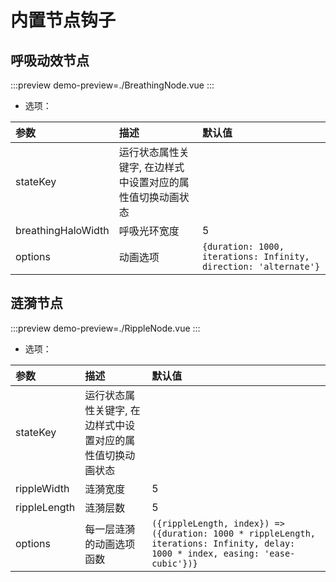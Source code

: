 # 内置节点钩子

## 呼吸动效节点

:::preview
demo-preview=./BreathingNode.vue
:::

- 选项：

| 参数                 | 描述                             | 默认值                                                                  |
|:-------------------|:-------------------------------|:---------------------------------------------------------------------|
| stateKey           | 运行状态属性关键字, 在边样式中设置对应的属性值切换动画状态 |                                                                      |
| breathingHaloWidth | 呼吸光环宽度                         | 5                                                                    |
| options            | 动画选项                           | ```{duration: 1000, iterations: Infinity, direction: 'alternate'}``` |

## 涟漪节点

:::preview
demo-preview=./RippleNode.vue
:::

- 选项：

| 参数           | 描述                             | 默认值                                                                                                                                  |
|:-------------|:-------------------------------|:-------------------------------------------------------------------------------------------------------------------------------------|
| stateKey     | 运行状态属性关键字, 在边样式中设置对应的属性值切换动画状态 |                                                                                                                                      |
| rippleWidth  | 涟漪宽度                           | 5                                                                                                                                    |
| rippleLength | 涟漪层数                           | 5                                                                                                                                    |
| options      | 每一层涟漪的动画选项函数                   | ```({rippleLength, index}) => ({duration: 1000 * rippleLength, iterations: Infinity, delay: 1000 * index, easing: 'ease-cubic'})}``` |




